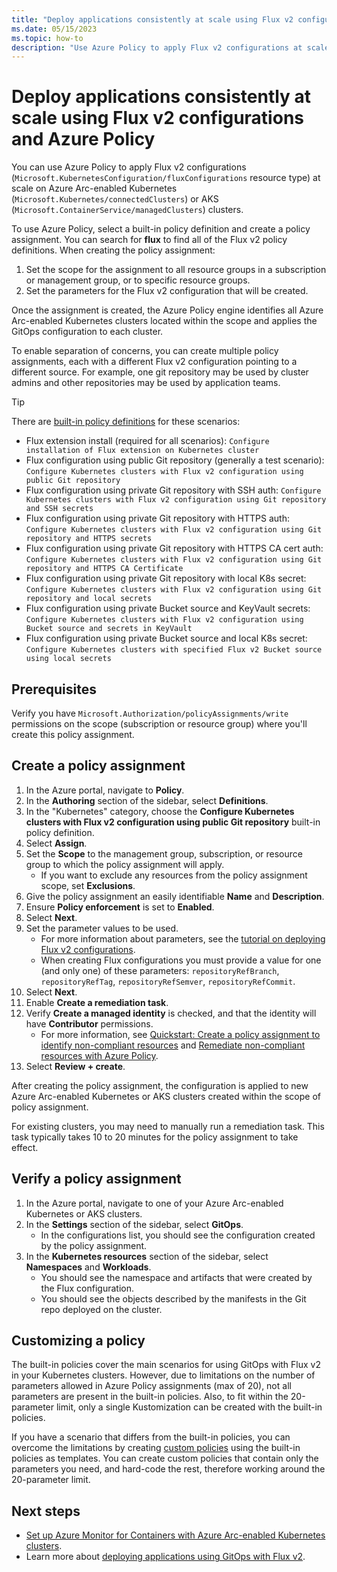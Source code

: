 ```yaml
---
title: "Deploy applications consistently at scale using Flux v2 configurations and Azure Policy"
ms.date: 05/15/2023
ms.topic: how-to
description: "Use Azure Policy to apply Flux v2 configurations at scale on Azure Arc-enabled Kubernetes or AKS clusters."
---
```


# Deploy applications consistently at scale using Flux v2 configurations and Azure Policy

You can use Azure Policy to apply Flux v2 configurations (`Microsoft.KubernetesConfiguration/fluxConfigurations` resource type) at scale on Azure Arc-enabled Kubernetes (`Microsoft.Kubernetes/connectedClusters`) or AKS (`Microsoft.ContainerService/managedClusters`) clusters.

To use Azure Policy, select a built-in policy definition and create a policy assignment. You can search for **flux** to find all of the Flux v2 policy definitions. When creating the policy assignment:

1. Set the scope for the assignment to all resource groups in a subscription or management group, or to specific resource groups.
2. Set the parameters for the Flux v2 configuration that will be created.

Once the assignment is created, the Azure Policy engine identifies all Azure Arc-enabled Kubernetes clusters located within the scope and applies the GitOps configuration to each cluster.

To enable separation of concerns, you can create multiple policy assignments, each with a different Flux v2 configuration pointing to a different source. For example, one git repository may be used by cluster admins and other repositories may be used by application teams.

> [!TIP]
> There are [built-in policy definitions](policy-reference.md) for these scenarios:
>
> * Flux extension install (required for all scenarios): `Configure installation of Flux extension on Kubernetes cluster`
> * Flux configuration using public Git repository (generally a test scenario): `Configure Kubernetes clusters with Flux v2 configuration using public Git repository`
> * Flux configuration using private Git repository with SSH auth: `Configure Kubernetes clusters with Flux v2 configuration using Git repository and SSH secrets`
> * Flux configuration using private Git repository with HTTPS auth: `Configure Kubernetes clusters with Flux v2 configuration using Git repository and HTTPS secrets`
> * Flux configuration using private Git repository with HTTPS CA cert auth: `Configure Kubernetes clusters with Flux v2 configuration using Git repository and HTTPS CA Certificate`
> * Flux configuration using private Git repository with local K8s secret: `Configure Kubernetes clusters with Flux v2 configuration using Git repository and local secrets`
> * Flux configuration using private Bucket source and KeyVault secrets: `Configure Kubernetes clusters with Flux v2 configuration using Bucket source and secrets in KeyVault`
> * Flux configuration using private Bucket source and local K8s secret: `Configure Kubernetes clusters with specified Flux v2 Bucket source using local secrets`

## Prerequisites

Verify you have `Microsoft.Authorization/policyAssignments/write` permissions on the scope (subscription or resource group) where you'll create this policy assignment.

## Create a policy assignment

1. In the Azure portal, navigate to **Policy**.
1. In the **Authoring** section of the sidebar, select **Definitions**.
1. In the "Kubernetes" category, choose the **Configure Kubernetes clusters with Flux v2 configuration using public Git repository** built-in policy definition.
1. Select **Assign**.
1. Set the **Scope** to the management group, subscription, or resource group to which the policy assignment will apply.
    * If you want to exclude any resources from the policy assignment scope, set **Exclusions**.
1. Give the policy assignment an easily identifiable **Name** and **Description**.
1. Ensure **Policy enforcement** is set to **Enabled**.
1. Select **Next**.
1. Set the parameter values to be used.
    * For more information about parameters, see the [tutorial on deploying Flux v2 configurations](./tutorial-use-gitops-flux2.md).
    * When creating Flux configurations you must provide a value for one (and only one) of these parameters: `repositoryRefBranch`, `repositoryRefTag`, `repositoryRefSemver`, `repositoryRefCommit`.
1. Select **Next**.
1. Enable **Create a remediation task**.
1. Verify **Create a managed identity** is checked, and that the identity will have **Contributor** permissions.
    * For more information, see [Quickstart: Create a policy assignment to identify non-compliant resources](../../governance/policy/assign-policy-portal.md) and [Remediate non-compliant resources with Azure Policy](../../governance/policy/how-to/remediate-resources.md).
1. Select **Review + create**.

After creating the policy assignment, the configuration is applied to new Azure Arc-enabled Kubernetes or AKS clusters created within the scope of policy assignment.

For existing clusters, you may need to manually run a remediation task. This task typically takes 10 to 20 minutes for the policy assignment to take effect.

## Verify a policy assignment

1. In the Azure portal, navigate to one of your Azure Arc-enabled Kubernetes or AKS clusters.
1. In the **Settings** section of the sidebar, select **GitOps**.
    * In the configurations list, you should see the configuration created by the policy assignment.
1. In the **Kubernetes resources** section of the sidebar, select **Namespaces** and **Workloads**.
    * You should see the namespace and artifacts that were created by the Flux configuration.
    * You should see the objects described by the manifests in the Git repo deployed on the cluster.

## Customizing a policy

The built-in policies cover the main scenarios for using GitOps with Flux v2 in your Kubernetes clusters. However, due to limitations on the number of parameters allowed in Azure Policy assignments (max of 20), not all parameters are present in the built-in policies. Also, to fit within the 20-parameter limit, only a single Kustomization can be created with the built-in policies.  

If you have a scenario that differs from the built-in policies, you can overcome the limitations by creating [custom policies](../../governance/policy/tutorials/create-custom-policy-definition.md) using the built-in policies as templates. You can create custom policies that contain only the parameters you need, and hard-code the rest, therefore working around the 20-parameter limit.

## Next steps

* [Set up Azure Monitor for Containers with Azure Arc-enabled Kubernetes clusters](../../azure-monitor/containers/container-insights-enable-arc-enabled-clusters.md).
* Learn more about [deploying applications using GitOps with Flux v2](tutorial-use-gitops-flux2.md).
